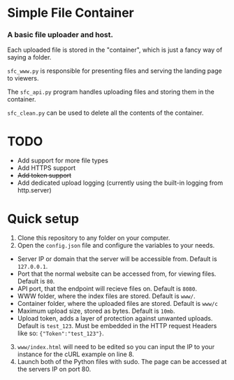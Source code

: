 # Simple File Container
### A basic file uploader and host.
Each uploaded file is stored in the "container", which is just a fancy way of saying a folder.

`sfc_www.py` is responsible for presenting files and serving the landing page to viewers.  

The `sfc_api.py` program handles uploading files and storing them in the container.

`sfc_clean.py` can be used to delete all the contents of the container.

# TODO
- Add support for more file types
- Add HTTPS support
- ~~Add token support~~
- Add dedicated upload logging (currently using the built-in logging from http.server)

# Quick setup
1. Clone this repository to any folder on your computer.
2. Open the `config.json` file and configure the variables to your needs.
- Server IP or domain that the server will be accessible from. Default is `127.0.0.1`.
- Port that the normal website can be accessed from, for viewing files. Default is `80`.
- API port, that the endpoint will recieve files on. Default is `8080`.
- WWW folder, where the index files are stored. Default is `www/`.
- Container folder, where the uploaded files are stored. Default is `www/c`
- Maximum upload size, stored as bytes. Default is `10mb`.
- Upload token, adds a layer of protection against unwanted uploads. Default is `test_123`. Must be embedded in the HTTP request Headers like so: `{"Token":"test_123"}`.
3. `www/index.html` will need to be edited so you can input the IP to your instance for the cURL example on line 8.
4. Launch both of the Python files with sudo. The page can be accessed at the servers IP on port 80.